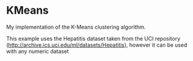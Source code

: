# KMeans

My implementation of the K-Means clustering algorithm.

This example uses the Hepatitis dataset taken from the UCI repository (http://archive.ics.uci.edu/ml/datasets/Hepatitis), however it can be used with any numeric dataset
